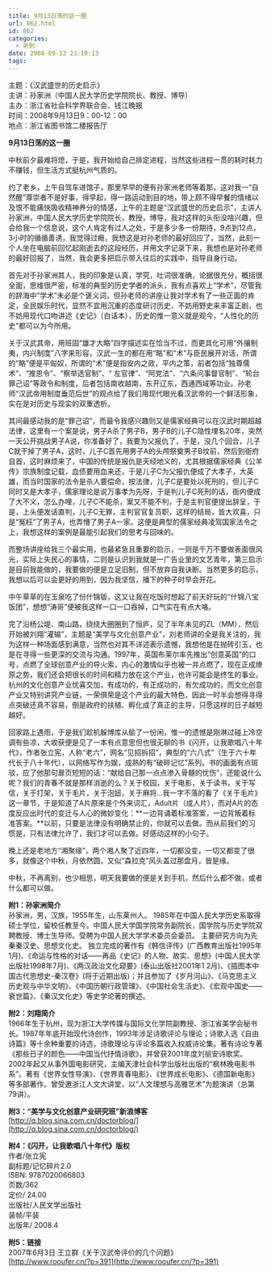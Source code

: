 ```yaml
---
title: 9月13日荡的这一圈
url: 862.html
id: 862
categories:
  - 听到
date: 2008-09-13 23:10:13
tags:
---
```


主题：《汉武盛世的历史启示》  
主讲：孙家洲（中国人民大学历史学院院长、教授、博导）  
主办：浙江省社会科学界联合会、钱江晚报  
时间：2008年9月13日9：00-12：00  
地点：浙江省图书馆二楼报告厅  
  

**9月13日荡的这一圈**

  
中秋前夕最难将熄，于是，我开始给自己排定进程，当然这些进程一贯的耗时耗力不赚钱，但生活方式挺杭州气质的。  
  
约了老乡，上午自驾车进馆子，那里早早的便有孙家洲老师等着那，这对我一“自然醒”尊崇者不是好事，得早起，得一路运动到目的地，带上顾不得早餐的情绪以及恨不能痛快吸收精神养分的情感，上午的主题是“汉武盛世的历史启示”，主讲人孙家洲，中国人民大学历史学院院长，教授，博导，我对这样的头衔没啥兴趣，但会给我一个信息说，这个人肯定有过人之处，于是多少多一份期待，9点到12点，3小时的循循善诱，我觉得过瘾，我想这是对孙老师的最好回应了，当然，此刻一个人坐在电脑前回忆起刚逝去的这段经历，并用文字记录下来，我想也是对孙老师的最好回报了，当然，我会更多把启示带入往后的实践中，指导自身行动。  
  
首先对于孙家洲其人，我的印象是认真，学究，吐词很准确，论据很充分，概括很全面，思维很严密，标准的典型的历史学者的派头，我有点喜欢上“学术”，尽管我的辞海中“学术”未必是个褒义词，但孙老师的讲座让我对学术有了一些正面的肯定，全民娱乐时代，显然不宜用沉重的态度研讨历史，不妨用野史来丰富正剧，也不妨用现代口吻讲述《史记》（白话本），历史的惟一意义就是观今，“人性化的历史”都可以为今所用。  
  
关于汉武其帝，用班固“雄才大略”四字描述实在恰当不过，而更具化可用“外攘制夷，内兴制度”八字来形容，汉武一生的都在用“略”和“术”与臣民展开对话，所谓的“略”便是平匈奴，所谓的“术”便是指安内之政，平内之策，前者包括“独尊儒术”、“推恩令”、“察举选官制”、“ 左官律”、“阿党法”、“六条问事督官制”、“轮台罪己诏”等政令和制度，后者包括南收越南，东开辽东，西通西域等功业。孙老师“汉武帝用制度垂范后世”的观点给了我们用现代眼光看汉武帝的一个鲜活形象，实在是对历史与现实的双重透析。  
  
其间最感动我的是“罪己诏”，而最令我感兴趣则又是儒家经典可以在汉武时期超越法律，这里有一个案是说，男子A杀了男子B，男子B的儿子C隐性埋名20年，突然一天公开挑战男子A说，你准备好了，我要为父报仇了，于是，没几个回合，儿子C就干掉了男子A，这时，儿子C首先用男子A的头颅祭奠男子B坟前，然后到衙府自首，这时麻烦来了，中国的传统是报仇是天经地义的，尤其根据儒家经典《公羊传》宗族制度记载，血债要用血来还，于是儿子C为父报仇便成了大孝子，大英雄，而当时国家的法令是杀人要偿命，按法律，儿子C是要处以死刑的，但儿子C同时又是大孝子，儒家理论是说万事孝为先呀，于是判儿子C死刑的话，衙内便成了大不义，怎么办哩，儿子C不能杀，案又不能不判，于是主判官便提出辞呈，于是，上头便发话直判，儿子C无罪，主判官官复员职，这样的结局，皆大欢喜，只是“冤枉”了男子A，也弄懵了男子A一家。这便是典型的儒家经典凌驾国家法令之上，我想这样的案例是最能引起我们的思考与回味的。  
  
而整场讲座给我三个最实用，也最紧急且重要的启示，一则是千万不要做表面很风光，实际上失民心的事情，二则是认识到我就是一广告业里的文艺青年，第三启示是目前我能做的，我要做的便是立足旧制，但不放弃自我诀断。当然更多的启示，我想以后可以会更好的用到，因为我坚信，播下的种子时早会开花。  
  
中午草草的在玉泉吃了份什锦钣，这又让我在吃饭时想起了前天好玩的“什锦八宝饭团”，想想“涛哥”便被我这样一口一口吞掉，口气实在有点大咯。  
  
完了沿杨公堤、南山路，绕绕大圈圈到了恒庐，见了半年未见的ZL（MM），然后开始被刘翔“灌输”，主题是“美学与文化创意产业”，刘老师讲的全是我关注的，我为这样一种场面感到满意，当然也对其不详述表示遗憾，我想他是在抛砖引玉，也是在寻得一些更深的交流与沟通。1997年，英国布莱尔率先推出“创意英国”的口号，点燃了全球创意产业的导火索，内心的激情似乎也被一并点燃了，现在正成燎原之势，我们还会把很长的时间和精力放在这个产业，也许可能会是终生的事业。杭州的文化创意产业忧喜交加，有成功的，有正成功的，有欠成功的，而文化创意产业又特别讲究产业链，一荣俱荣是这个产业的最大特色，因此一时半会想得寻得点突破还真不容易，倒是政府的扶植、孵化成了真正的主导，只愿这样的日子越短越好。  
  
回家路上遇雨，于是我们趁机躲博库从偷了一份闲，惟一的遗憾是刚淋过碰上冷空调有些凉，大收获便是见了一本有点意思但也很无聊的书《闪开，让我歌唱八十年代》，作者张立宪，人称“老六”，网名“见招拆招”，典型的“六八式”（生于六十年代长于八十年代），以网络写作为娱，成熟的有“破碎记忆”系列。书的画面有点斑驳，应了他那句扉页短短的话：“献给自己那一点点渗入骨髓的忧伤”，还能说什么呢？我们的青春不就是那样消逝的么？关于校园，关于电影，关于读书，关于写信，关于打架，关于毛片，关于泡妞，关于麻将…我一字不落的看了《关于毛片》这一章节，于是知道了A片原来是个外来词汇，Adult片（成人片），而对A片的态度反应出时代的变迁与人心的微妙变化：**一边背诵着标准答案，一边背叛着标准答案。**以前，只要是法律没有明确禁止的，你就可以去做。而从前我们的习惯是，只有法律允许了，我们才可以去做。好感动这样的小句子。  
  
晚上还是老地方“湘聚缘”，两个湘人聚了近四年，一切都没变，一切又都变了很多，就像这个中秋，月依然圆，又似“森拉克”风头盖过那盘月，皆是缘。  
  
中秋，不再离别，也少相思，明天我要做的便是关到手机，然后什么都不做，或者什么都可以做。  
  
  
**附1：孙家洲简介**  
孙家洲，男，汉族，1955年生，山东莱州人。 1985年在中国人民大学历史系取得硕士学位，留校任教至今。中国人民大学国学院常务副院长，国学院与历史学院双聘教授、博士生导师。受聘为中国人民大学学术委员会委员。 主要研究方向为先秦秦汉史、思想文化史。 独立完成的著作有《韩信评传》(广西教育出版社1995年1月)、《命运与性格的对话——再品《史记》的人物、故实、思想》(中国人民大学出版社1998年7月)、《两汉政治文化窥要》(泰山出版社2001年1 2月)、《插图本中国古代思想史-秦汉卷》(将于近期出版)；并且参加了《岁月河山》、《马克思主义历史观与中华文明》、《中国历朝行政管理》、《中国社会生活史》、《宏观中国史——衰世篇》、《秦汉文化史》等史学论著的撰述。  
  
**附2：刘翔简介**  
1966年生于杭州，现为浙江大学传媒与国际文化学院副教授、浙江省美学会秘书长。1987年年底开始现代诗创作，1993年涉足诗歌评论与理论；诗歌入选《自由诗篇》等十余种重要的诗选，诗歌理论与评论多篇收入权威诗论集。著有诗论专著《那些日子的颜色——中国当代抒情诗歌》，并曾获2001年度刘丽安诗歌奖。2002年起又从事外国电影研究，主编天津社会科学出版社出版的“枫林晚电影书系”。著有《世界女性导演》、《世界青春电影》、《世界成长电影》、《德国新电影》等多部著作。曾受邀浙江人文大讲堂，以“人文理想与高雅艺术”为题演讲（总第79讲）。  
  
**附3：“美学与文化创意产业研究班”新浪博客**  
[http://q.blog.sina.com.cn/doctorblog/](http://q.blog.sina.com.cn/doctorblog/)  
  
**附4：《闪开，让我歌唱八十年代》版权**  
作者/张立宪  
副标题/记忆碎片2.0  
ISBN: 9787020066803  
页数/362  
定价/ 24.00  
出版社/人民文学出版社  
装帧/平装  
出版年/ 2008.4  
  
**附5：链接**  
2007年6月3日 王立群《关于汉武帝评价的几个问题》  
[http://www.rooufer.cn/?p=391](http://www.rooufer.cn/?p=391)